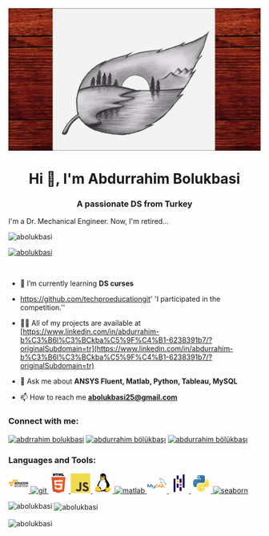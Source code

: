 <img align="center" src="https://github.com/Abolukbasi/Abolukbasi/blob/main/maxresdefault.jpg?raw=true"> 
  


<!-- <h2 align="center"> Hi, I'm Abdurrahim Bolukbasi<h2>


  
<h3 align="center"> ... </h3>
  
<ul>
  <li> I'm currently working on <b> ANSYS Flent</b></i>
  <li> I'm currently working on <b> Python, Tableau, Js, MySQL, AWS, Matlab</b></i>
</ul>
-->

<h1 align="center">Hi 👋, I'm Abdurrahim Bolukbasi</h1>

<h3 align="center">A passionate DS from Turkey</h3>

<p align="jstify"> I'm a Dr. Mechanical Engineer. Now, I'm retired...</p>

<p align="left"> <img src="https://komarev.com/ghpvc/?username=abolukbasi&label=Profile%20views&color=0e75b6&style=flat" alt="abolukbasi" /> </p>

<p align="left"> <a href="https://github.com/ryo-ma/github-profile-trophy"><img src="https://github-profile-trophy.vercel.app/?username=abolukbasi" alt="abolukbasi" /></a> </p>

<p align="left"> <a href="https://twitter.com/" target="blank"><img src="https://img.shields.io/twitter/follow/?logo=twitter&style=for-the-badge" alt="" /></a> </p>

- 🌱 I’m currently learning **DS curses**

- https://github.com/techproeducationgit'  'I participated in the competition.''


- 👨‍💻 All of my projects are available at [https://www.linkedin.com/in/abdurrahim-b%C3%B6l%C3%BCkba%C5%9F%C4%B1-6238391b7/?originalSubdomain=tr](https://www.linkedin.com/in/abdurrahim-b%C3%B6l%C3%BCkba%C5%9F%C4%B1-6238391b7/?originalSubdomain=tr)

- 💬 Ask me about **ANSYS Fluent, Matlab, Python, Tableau, MySQL**

- 📫 How to reach me **abolukbasi25@gmail.com**

<h3 align="left">Connect with me:</h3>
<p align="left">
<a href="https://linkedin.com/in/abdrrahim bolukbasi" target="blank"><img align="center" src="https://raw.githubusercontent.com/rahuldkjain/github-profile-readme-generator/master/src/images/icons/Social/linked-in-alt.svg" alt="abdrrahim bolukbasi" height="30" width="40" /></a>
<a href="https://fb.com/abdurrahim bölükbaşı" target="blank"><img align="center" src="https://raw.githubusercontent.com/rahuldkjain/github-profile-readme-generator/master/src/images/icons/Social/facebook.svg" alt="abdurrahim bölükbaşı" height="30" width="40" /></a>
<a href="https://www.youtube.com/c/abdurrahim bölükbaşı" target="blank"><img align="center" src="https://raw.githubusercontent.com/rahuldkjain/github-profile-readme-generator/master/src/images/icons/Social/youtube.svg" alt="abdurrahim bölükbaşı" height="30" width="40" /></a>
</p>

<h3 align="left">Languages and Tools:</h3>
<p align="left"> <a href="https://aws.amazon.com" target="_blank" rel="noreferrer"> <img src="https://raw.githubusercontent.com/devicons/devicon/master/icons/amazonwebservices/amazonwebservices-original-wordmark.svg" alt="aws" width="40" height="40"/> </a> <a href="https://git-scm.com/" target="_blank" rel="noreferrer"> <img src="https://www.vectorlogo.zone/logos/git-scm/git-scm-icon.svg" alt="git" width="40" height="40"/> </a> <a href="https://www.w3.org/html/" target="_blank" rel="noreferrer"> <img src="https://raw.githubusercontent.com/devicons/devicon/master/icons/html5/html5-original-wordmark.svg" alt="html5" width="40" height="40"/> </a> <a href="https://developer.mozilla.org/en-US/docs/Web/JavaScript" target="_blank" rel="noreferrer"> <img src="https://raw.githubusercontent.com/devicons/devicon/master/icons/javascript/javascript-original.svg" alt="javascript" width="40" height="40"/> </a> <a href="https://www.linux.org/" target="_blank" rel="noreferrer"> <img src="https://raw.githubusercontent.com/devicons/devicon/master/icons/linux/linux-original.svg" alt="linux" width="40" height="40"/> </a> <a href="https://www.mathworks.com/" target="_blank" rel="noreferrer"> <img src="https://upload.wikimedia.org/wikipedia/commons/2/21/Matlab_Logo.png" alt="matlab" width="40" height="40"/> </a> <a href="https://www.mysql.com/" target="_blank" rel="noreferrer"> <img src="https://raw.githubusercontent.com/devicons/devicon/master/icons/mysql/mysql-original-wordmark.svg" alt="mysql" width="40" height="40"/> </a> <a href="https://pandas.pydata.org/" target="_blank" rel="noreferrer"> <img src="https://raw.githubusercontent.com/devicons/devicon/2ae2a900d2f041da66e950e4d48052658d850630/icons/pandas/pandas-original.svg" alt="pandas" width="40" height="40"/> </a> <a href="https://www.python.org" target="_blank" rel="noreferrer"> <img src="https://raw.githubusercontent.com/devicons/devicon/master/icons/python/python-original.svg" alt="python" width="40" height="40"/> </a> <a href="https://seaborn.pydata.org/" target="_blank" rel="noreferrer"> <img src="https://seaborn.pydata.org/_images/logo-mark-lightbg.svg" alt="seaborn" width="40" height="40"/> </a> </p>

<p><img align="left" src="https://github-readme-stats.vercel.app/api/top-langs?username=abolukbasi&show_icons=true&locale=en&layout=compact" alt="abolukbasi" /></p>

<p>&nbsp;<img align="center" src="https://github-readme-stats.vercel.app/api?username=abolukbasi&show_icons=true&locale=en" alt="abolukbasi" /></p>

<p><img align="center" src="https://github-readme-streak-stats.herokuapp.com/?user=abolukbasi&" alt="abolukbasi" /></p>

     
     
